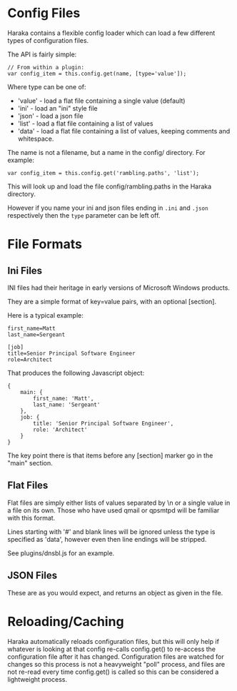 Config Files
============

Haraka contains a flexible config loader which can load a few different types
of configuration files.

The API is fairly simple:

    // From within a plugin:
    var config_item = this.config.get(name, [type='value']);

Where type can be one of:

* 'value' - load a flat file containing a single value (default)
* 'ini' - load an "ini" style file
* 'json' - load a json file
* 'list' - load a flat file containing a list of values
* 'data' - load a flat file containing a list of values, keeping comments and
whitespace.

The name is not a filename, but a name in the config/ directory. For example:

    var config_item = this.config.get('rambling.paths', 'list');

This will look up and load the file config/rambling.paths in the Haraka
directory.

However if you name your ini and json files ending in `.ini` and `.json`
respectively then the `type` parameter can be left off.

File Formats
============

Ini Files
---------

INI files had their heritage in early versions of Microsoft Windows products.

They are a simple format of key=value pairs, with an optional [section].

Here is a typical example:

    first_name=Matt
    last_name=Sergeant
    
    [job]
    title=Senior Principal Software Engineer
    role=Architect

That produces the following Javascript object:

    {
        main: {
            first_name: 'Matt',
            last_name: 'Sergeant'
        },
        job: {
            title: 'Senior Principal Software Engineer',
            role: 'Architect'
        }
    }

The key point there is that items before any [section] marker go in the "main"
section.

Flat Files
----------

Flat files are simply either lists of values separated by \n or a single
value in a file on its own. Those who have used qmail or qpsmtpd will be
familiar with this format.

Lines starting with '#' and blank lines will be ignored unless the type is
specified as 'data', however even then line endings will be stripped.

See plugins/dnsbl.js for an example.

JSON Files
----------

These are as you would expect, and returns an object as given in the file.

Reloading/Caching
========

Haraka automatically reloads configuration files, but this will only help if
whatever is looking at that config re-calls config.get() to re-access the 
configuration file after it has changed. Configuration files are watched for
changes so this process is not a heavyweight "poll" process, and files are
not re-read every time config.get() is called so this can be considered a
lightweight process.
